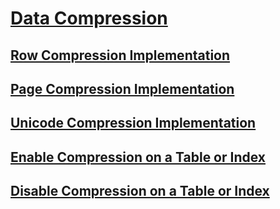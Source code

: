 # [Data Compression](data-compression.md)
## [Row Compression Implementation](row-compression-implementation.md)
## [Page Compression Implementation](page-compression-implementation.md)
## [Unicode Compression Implementation](unicode-compression-implementation.md)
## [Enable Compression on a Table or Index](enable-compression-on-a-table-or-index.md)
## [Disable Compression on a Table or Index](disable-compression-on-a-table-or-index.md)
